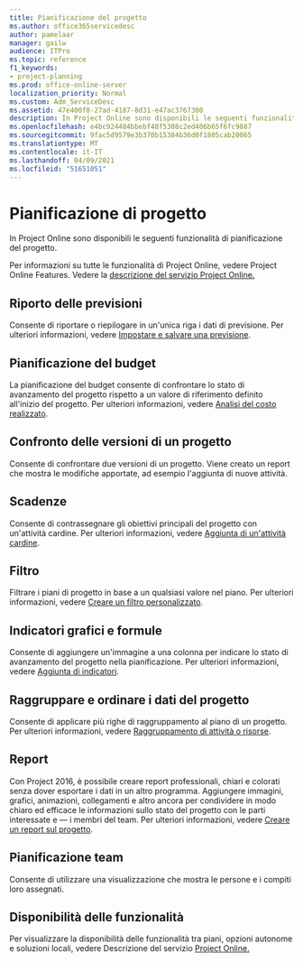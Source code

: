 ```yaml
---
title: Pianificazione del progetto
ms.author: office365servicedesc
author: pamelaar
manager: gailw
audience: ITPro
ms.topic: reference
f1_keywords:
- project-planning
ms.prod: office-online-server
localization_priority: Normal
ms.custom: Adm_ServiceDesc
ms.assetid: 47e400f8-27ad-4187-8d31-e47ac3767300
description: In Project Online sono disponibili le seguenti funzionalità di pianificazione del progetto.
ms.openlocfilehash: e4bc924484bbebf48f5308c2ed406b65f6fc9887
ms.sourcegitcommit: 9fac5d9579e3b370b15384b36d0f1805cab20065
ms.translationtype: MT
ms.contentlocale: it-IT
ms.lasthandoff: 04/09/2021
ms.locfileid: "51651051"
---
```

# <a name="project-planning"></a>Pianificazione di progetto

In Project Online sono disponibili le seguenti funzionalità di pianificazione del progetto.
  
Per informazioni su tutte le funzionalità di Project Online, vedere Project Online Features. Vedere la [descrizione del servizio Project Online.](project-online-service-description.md)
  
## <a name="baseline-rollup"></a>Riporto delle previsioni

Consente di riportare o riepilogare in un'unica riga i dati di previsione. Per ulteriori informazioni, vedere [Impostare e salvare una previsione](https://go.microsoft.com/fwlink/p/?LinkId=271346).
  
## <a name="budget-planning"></a>Pianificazione del budget

La pianificazione del budget consente di confrontare lo stato di avanzamento del progetto rispetto a un valore di riferimento definito all'inizio del progetto. Per ulteriori informazioni, vedere [Analisi del costo realizzato](https://go.microsoft.com/fwlink/p/?LinkId=271336).
  
## <a name="compare-project-versions"></a>Confronto delle versioni di un progetto

Consente di confrontare due versioni di un progetto. Viene creato un report che mostra le modifiche apportate, ad esempio l'aggiunta di nuove attività.
  
## <a name="deadlines"></a>Scadenze

Consente di contrassegnare gli obiettivi principali del progetto con un'attività cardine. Per ulteriori informazioni, vedere [Aggiunta di un'attività cardine](https://go.microsoft.com/fwlink/p/?LinkId=271339).
  
## <a name="filtering"></a>Filtro

Filtrare i piani di progetto in base a un qualsiasi valore nel piano. Per ulteriori informazioni, vedere [Creare un filtro personalizzato](https://go.microsoft.com/fwlink/p/?LinkId=271341).
  
## <a name="formulas-and-graphical-indicators"></a>Indicatori grafici e formule

Consente di aggiungere un'immagine a una colonna per indicare lo stato di avanzamento del progetto nella pianificazione. Per ulteriori informazioni, vedere [Aggiunta di indicatori](https://go.microsoft.com/fwlink/p/?LinkId=271340).
  
## <a name="group-and-sort-project-data"></a>Raggruppare e ordinare i dati del progetto

Consente di applicare più righe di raggruppamento al piano di un progetto. Per ulteriori informazioni, vedere [Raggruppamento di attività o risorse](https://go.microsoft.com/fwlink/p/?LinkId=271326).
  
## <a name="reports"></a>Report

Con Project 2016, è possibile creare report professionali, chiari e colorati senza dover esportare i dati in un altro programma. Aggiungere immagini, grafici, animazioni, collegamenti e altro ancora per condividere in modo chiaro ed efficace le informazioni sullo stato del progetto con le parti interessate e &mdash; i membri del team. Per ulteriori informazioni, vedere [Creare un report sul progetto](https://go.microsoft.com/fwlink/p/?LinkId=271349).
  
## <a name="team-planner"></a>Pianificazione team

Consente di utilizzare una visualizzazione che mostra le persone e i compiti loro assegnati. 
  
## <a name="feature-availability"></a>Disponibilità delle funzionalità

Per visualizzare la disponibilità delle funzionalità tra piani, opzioni autonome e soluzioni locali, vedere Descrizione del servizio [Project Online.](project-online-service-description.md)
  